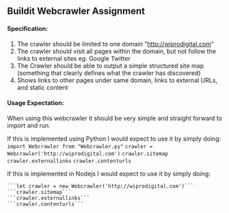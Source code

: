 ## Buildit Webcrawler Assignment

#### Specification:
1. The crawler should be limited to one domain "http://wiprodigital.com"
2. The crawler should visit all pages within the domain, but not follow the links to external sites eg. Google Twitter
3. The Crawler should be able to output a simple structured site map (something that clearly defines what the crawler has discovered)
4. Shows links to other pages under same domain, links to external URLs, and static content

#### Usage Expectation:

When using this webcrawler it should be very simple and straight forward to import and run.

If this is implemented using Python I would expect to use it by simply doing:
```import Webcrawler from "Webcrawler.py"```
```crawler = Webcrawler('http://wiprodigital.com')```
```crawler.sitemap```
```crawler.externallinks```
```crawler.contenturls```

If this is implemented in Nodejs I would expect to use it by simply doing:
```const webcrawler = require('Webcrawler.js')
```let crawler = new Webcrawler('http://wiprodigital.com')```
```crawler.sitemap```
```crawler.externallinks```
```crawler.contenturls```
